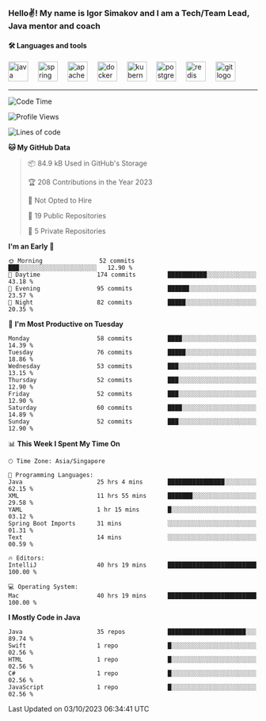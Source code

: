 <h3 align="left">Hello✌️! My name is Igor Simakov and I am a Tech/Team Lead, Java mentor and coach</h3>

<h4 align="left">🛠 Languages and tools</h4>

<div align="left">
  <img src="https://cdn.jsdelivr.net/gh/devicons/devicon/icons/java/java-original.svg" height="40" alt="java logo"  />
  <img width="12" />
  <img src="https://cdn.jsdelivr.net/gh/devicons/devicon/icons/spring/spring-original.svg" height="40" alt="spring logo"  />
  <img width="12" />
  <img src="https://cdn.jsdelivr.net/gh/devicons/devicon/icons/apachekafka/apachekafka-original.svg" height="40" alt="apachekafka logo"  />
  <img width="12" />
  <img src="https://cdn.jsdelivr.net/gh/devicons/devicon/icons/docker/docker-original.svg" height="40" alt="docker logo"  />
  <img width="12" />
  <img src="https://cdn.jsdelivr.net/gh/devicons/devicon/icons/kubernetes/kubernetes-plain.svg" height="40" alt="kubernetes logo"  />
  <img width="12" />
  <img src="https://cdn.jsdelivr.net/gh/devicons/devicon/icons/postgresql/postgresql-original.svg" height="40" alt="postgresql logo"  />
  <img width="12" />
  <img src="https://cdn.jsdelivr.net/gh/devicons/devicon/icons/redis/redis-original.svg" height="40" alt="redis logo"  />
  <img width="12" />
  <img src="https://cdn.jsdelivr.net/gh/devicons/devicon/icons/git/git-original.svg" height="40" alt="git logo"  />
</div>


<!--<img src="https://media.giphy.com/media/LnQjpWaON8nhr21vNW/giphy.gif" width="60"> <em><b>I love connecting with different people</b> so if you want to say <b>hi, I'll be happy to meet you more!</b> 😊 </em> -->

---
<!--START_SECTION:waka-->
![Code Time](http://img.shields.io/badge/Code%20Time-1%2C303%20hrs%2014%20mins-blue)

![Profile Views](http://img.shields.io/badge/Profile%20Views-57-blue)

![Lines of code](https://img.shields.io/badge/From%20Hello%20World%20I%27ve%20Written-152.9%20thousand%20lines%20of%20code-blue)

**🐱 My GitHub Data** 

> 📦 84.9 kB Used in GitHub's Storage 
 > 
> 🏆 208 Contributions in the Year 2023
 > 
> 🚫 Not Opted to Hire
 > 
> 📜 19 Public Repositories 
 > 
> 🔑 5 Private Repositories 
 > 
**I'm an Early 🐤** 

```text
🌞 Morning                52 commits          ███░░░░░░░░░░░░░░░░░░░░░░   12.90 % 
🌆 Daytime                174 commits         ███████████░░░░░░░░░░░░░░   43.18 % 
🌃 Evening                95 commits          ██████░░░░░░░░░░░░░░░░░░░   23.57 % 
🌙 Night                  82 commits          █████░░░░░░░░░░░░░░░░░░░░   20.35 % 
```
📅 **I'm Most Productive on Tuesday** 

```text
Monday                   58 commits          ████░░░░░░░░░░░░░░░░░░░░░   14.39 % 
Tuesday                  76 commits          █████░░░░░░░░░░░░░░░░░░░░   18.86 % 
Wednesday                53 commits          ███░░░░░░░░░░░░░░░░░░░░░░   13.15 % 
Thursday                 52 commits          ███░░░░░░░░░░░░░░░░░░░░░░   12.90 % 
Friday                   52 commits          ███░░░░░░░░░░░░░░░░░░░░░░   12.90 % 
Saturday                 60 commits          ████░░░░░░░░░░░░░░░░░░░░░   14.89 % 
Sunday                   52 commits          ███░░░░░░░░░░░░░░░░░░░░░░   12.90 % 
```


📊 **This Week I Spent My Time On** 

```text
🕑︎ Time Zone: Asia/Singapore

💬 Programming Languages: 
Java                     25 hrs 4 mins       ████████████████░░░░░░░░░   62.15 % 
XML                      11 hrs 55 mins      ███████░░░░░░░░░░░░░░░░░░   29.58 % 
YAML                     1 hr 15 mins        █░░░░░░░░░░░░░░░░░░░░░░░░   03.12 % 
Spring Boot Imports      31 mins             ░░░░░░░░░░░░░░░░░░░░░░░░░   01.31 % 
Text                     14 mins             ░░░░░░░░░░░░░░░░░░░░░░░░░   00.59 % 

🔥 Editors: 
IntelliJ                 40 hrs 19 mins      █████████████████████████   100.00 % 

💻 Operating System: 
Mac                      40 hrs 19 mins      █████████████████████████   100.00 % 
```

**I Mostly Code in Java** 

```text
Java                     35 repos            ██████████████████████░░░   89.74 % 
Swift                    1 repo              █░░░░░░░░░░░░░░░░░░░░░░░░   02.56 % 
HTML                     1 repo              █░░░░░░░░░░░░░░░░░░░░░░░░   02.56 % 
C#                       1 repo              █░░░░░░░░░░░░░░░░░░░░░░░░   02.56 % 
JavaScript               1 repo              █░░░░░░░░░░░░░░░░░░░░░░░░   02.56 % 
```




 Last Updated on 03/10/2023 06:34:41 UTC
<!--END_SECTION:waka-->


<!--
**SimakovIgor/SimakovIgor** is a ✨ _special_ ✨ repository because its `README.md` (this file) appears on your GitHub profile.

Here are some ideas to get you started:

- 🔭 I’m currently working on ...
- 🌱 I’m currently learning ...
- 👯 I’m looking to collaborate on ...
- 🤔 I’m looking for help with ...
- 💬 Ask me about ...
- 📫 How to reach me: ...
- 😄 Pronouns: ...
- ⚡ Fun fact: ...
-->

